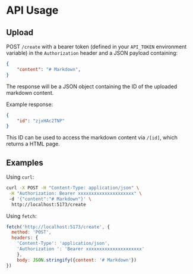 # API Usage

## Upload

POST `/create` with a bearer token (defined in your `API_TOKEN` environment variable) in the `Authorization` header and a JSON payload containing:

```json
{
    "content": "# Markdown",
}
```

The response will be a JSON object containing the ID of the uploaded markdown content.

Example response:

```json
{
    "id": "zjxHAc2TNP"
}
```

This ID can be used to access the markdown content via `/[id]`, which returns a HTML page.

## Examples

Using `curl`:

```bash
curl -X POST -H "Content-Type: application/json" \
 -H "Authorization: Bearer xxxxxxxxxxxxxxxxxxxxx" \ 
 -d '{"content":"# Markdown"}' \
  http://localhost:5173/create
```

Using `fetch`:

```javascript
fetch('http://localhost:5173/create', {
  method: 'POST',
  headers: {
    'Content-Type': 'application/json',
    'Authorization ': 'Bearer xxxxxxxxxxxxxxxxxxxxx'
    },
    body: JSON.stringify({content: '# Markdown'})
})
```
